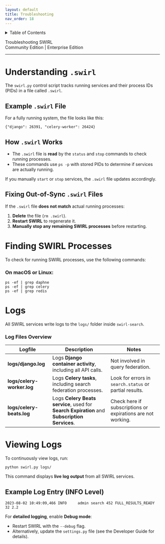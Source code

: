 ```yaml
---
layout: default
title: Troubleshooting
nav_order: 18
---
```

<details markdown="block">
  <summary>
    Table of Contents
  </summary>
  {: .text-delta }
- TOC
{:toc}
</details>

<span class="big-text">Troubleshooting SWIRL</span><br/><span class="med-text">Community Edition | Enterprise Edition</span>

---

# Understanding `.swirl`

The `swirl.py` control script tracks running services and their process IDs (PIDs) in a file called `.swirl`.

## Example `.swirl` File

For a fully running system, the file looks like this:

```shell
{"django": 26391, "celery-worker": 26424}
```

## How `.swirl` Works

- The `.swirl` file is **read** by the `status` and `stop` commands to check running processes.
- These commands use `ps -p` with stored PIDs to determine if services are actually running.

If you manually `start` or `stop` services, the `.swirl` file updates accordingly.

## Fixing Out-of-Sync `.swirl` Files

If the `.swirl` file **does not match** actual running processes:

1. **Delete** the file (`rm .swirl`).
2. **Restart SWIRL** to regenerate it.
3. **Manually stop any remaining SWIRL processes** before restarting.

# Finding SWIRL Processes

To check for running SWIRL processes, use the following commands:

### On macOS or Linux:

```shell
ps -ef | grep daphne
ps -ef | grep celery
ps -ef | grep redis
```

# Logs

All SWIRL services write logs to the `logs/` folder inside `swirl-search`.

### Log Files Overview

| Logfile | Description | Notes |
|---------|-------------|-------|
| **logs/django.log** | Logs **Django container activity**, including all API calls. | Not involved in query federation. |
| **logs/celery-worker.log** | Logs **Celery tasks**, including search federation processes. | Look for errors in `search.status` or partial results. |
| **logs/celery-beats.log** | Logs **Celery Beats service**, used for **Search Expiration** and **Subscription Services**. | Check here if subscriptions or expirations are not working. |

# Viewing Logs

To continuously view logs, run:

```shell
python swirl.py logs/
```

This command displays **live log output** from all SWIRL services.

## Example Log Entry (INFO Level)

```shell
2023-08-02 10:49:09,466 INFO     admin search 452 FULL_RESULTS_READY 32 2.2
```

For **detailed logging**, enable **Debug mode**:

- Restart SWIRL with the `--debug` flag.
- Alternatively, update the `settings.py` file (see the Developer Guide for details).

